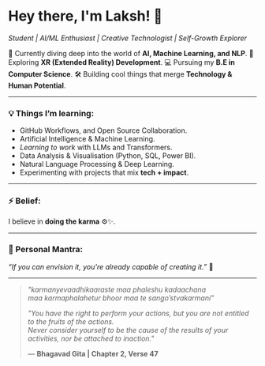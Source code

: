 # Hey there, I'm Laksh! 👋  
*Student | AI/ML Enthusiast | Creative Technologist | Self-Growth Explorer*

🌱 Currently diving deep into the world of **AI, Machine Learning, and NLP**.
🎨 Exploring **XR (Extended Reality) Development**.
💻 Pursuing my **B.E in Computer Science**. 
🛠 Building cool things that merge **Technology & Human Potential**.

---

### 💡 Things I’m learning:

- GitHub Workflows, and Open Source Collaboration.
- Artificial Intelligence & Machine Learning.
- *Learning to work* with LLMs and Transformers.
- Data Analysis & Visualisation (Python, SQL, Power BI).
- Natural Language Processing & Deep Learning.
- Experimenting with projects that mix **tech + impact**.


---

### ⚡ Belief:
I believe in **doing the karma** ⚙️✨.

---

### 🌟 Personal Mantra:

*“If you can envision it, you're already capable of creating it.”* 🔮

---

> *"karmanyevaadhikaaraste maa phaleshu kadaachana  
> maa karmaphalahetur bhoor maa te sango’stvakarmani"*  
>  
> *"You have the right to perform your actions, but you are not entitled to the fruits of the actions.  
> Never consider yourself to be the cause of the results of your activities, nor be attached to inaction."*  
>  
> — **Bhagavad Gita | Chapter 2, Verse 47**
